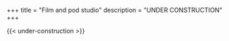 +++
title = "Film and pod studio"
description = "UNDER CONSTRUCTION"
+++

{{< under-construction >}}